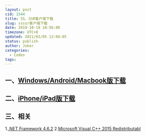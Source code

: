 ```yaml
---
layout: post
cid: 1544
title: SS、SSR客户端下载
slug: ssssr客户端下载
date: 2019-10-18 18:56:00
timezone: UTC+8
updated: 2021/01/05 13:04:05
status: publish
author: Joker
categories: 
  - Codes
tags: 
---
```



一、[Windows/Android/Macbook版下载][1]
---------------------------------

二、[iPhone/iPad版下载][2]
----------------

三、相关
----
1.[.NET Framework 4.6.2][3]
2.[Microsoft Visual C++ 2015 Redistributabl][4]



[1]: https://cloud.joker.cc/#s/6kKR1YKg
[2]: https://itunes.apple.com/cn/app/shadowsocks-wingy-proxy-for-http-socks5-ss/id1148026741?mt=8
[3]: https://www.microsoft.com/zh-CN/download/details.aspx?id=53344
[4]: https://www.microsoft.com/zh-CN/download/details.aspx?id=53840